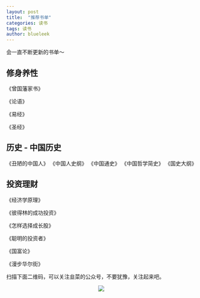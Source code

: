 ```yaml
---
layout: post
title:  "推荐书单"
categories: 读书
tags: 读书
author: blueleek
---
```

 

会一直不断更新的书单～ 







 
 
 
 
 
 
 
## 修身养性

《曾国藩家书》

《论语》

《易经》

《圣经》


## 历史 - 中国历史

《丑陋的中国人》
《中国人史纲》
《中国通史》
《中国哲学简史》
《国史大纲》



## 投资理财

《经济学原理》

《彼得林的成功投资》

《怎样选择成长股》

《聪明的投资者》

《国富论》

《漫步华尔街》

 




扫描下面二维码，可以关注韭菜的公众号，不要犹豫，关注起来吧。<br/>
<div style="text-align: center">
<img src="https://pic1.zhimg.com/80/v2-e9a8c6db60c6ed251ad46fa464063dac_hd.jpg"/>
</div>

